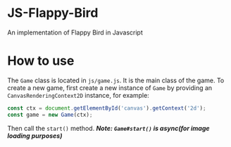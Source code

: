 # JS-Flappy-Bird
An implementation of Flappy Bird in Javascript

# How to use
The `Game` class is located in `js/game.js`. It is the main class of the game. To create a new game, first create a new instance of `Game` by providing an `CanvasRenderingContext2D` instance, for example:
```js
const ctx = document.getElementById('canvas').getContext('2d');
const game = new Game(ctx);
```
Then call the `start()` method. ***Note: `Game#start()` is async(for image loading purposes)***